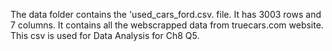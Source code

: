 The data folder contains the 'used_cars_ford.csv. file.
It has 3003 rows and 7 columns.
It contains all the webscrapped data from truecars.com website.
This csv is used for Data Analysis for Ch8 Q5.
